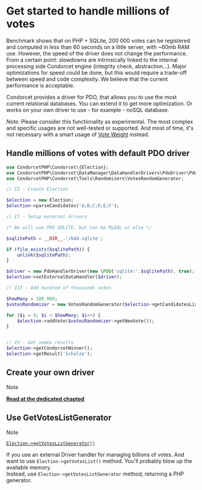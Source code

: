 # Get started to handle millions of votes

Benchmark shows that on PHP + SQLite, 200 000 votes can be registered and computed in less than 60 seconds on a little server, with ~60mb RAM use. However, the speed of the driver does not change the performance. From a certain point: slowdowns are intrinsically linked to the internal processing side Condorcet engine (integrity check, abstraction...). Major optimizations for speed could be done, but this would require a trade-off between speed and code complexity. We believe that the current performance is acceptable.

Condorcet provides a driver for PDO, that allows you to use the most current relational databases. You can extend it to get more optimization. Or works on your own driver to use - for example - noSQL database.

_Note:_ Please consider this functionality as experimental. The most complex and specific usages are not well-tested or supported. And most of time, it's not necessary with a smart usage of [Vote Weight](/3.AsPhpLibrary/5.Votes/4.VoteWeight.md) instead.  

## Handle millions of votes with default PDO driver
```php
use CondorcetPHP\Condorcet\{Election};
use CondorcetPHP\Condorcet\DataManager\DataHandlerDrivers\PdoDriver\PdoHandlerDriver;
use CondorcetPHP\Condorcet\Tools\Randomizers\VotesRandomGenerator;

// II - Create Election

$election = new Election;
$election->parseCandidates('A;B;C;D;E;F');

// II - Setup external drivers

/* We will use PDO SQLITE, but can be MySQL or else */

$sqlitePath = __DIR__.'/bdd.sqlite';

if (file_exists($sqlitePath)) {
    unlink($sqlitePath);
}

$driver = new PdoHandlerDriver(new \PDO('sqlite:'.$sqlitePath), true);
$election->setExternalDataHandler($driver);

// III - Add hundred of thousands votes

$howMany = 100_000;
$votesRandomizer = new VotesRandomGenerator($election->getCandidatesList());

for ($i = 0; $i < $howMany; $i++) {
    $election->addVote($votesRandomizer->getNewVote());
}


// IV - Get somes results
$election->getCondorcetWinner();
$election->getResult('Schulze');
```

## Create your own driver
> [!NOTE]
> [**Read at the dedicated chapted**](/3.AsPhpLibrary/9.ExtendingCondorcet/4.WriteNewExternalHandlerDriver.md)

## Use GetVotesListGenerator
> [!NOTE]
> [`Election->getVotesListGenerator()`](/Docs/ApiReferences/Election%20Class/public%20Election--getVotesListGenerator)

If you use an external Driver handler for managing billions of votes. And want to use ```Election->getVotesList()``` method. You'll probably blow up the available memory.  
Instead, use ```Election->getVotesListGenerator``` method, returning a PHP generator.
